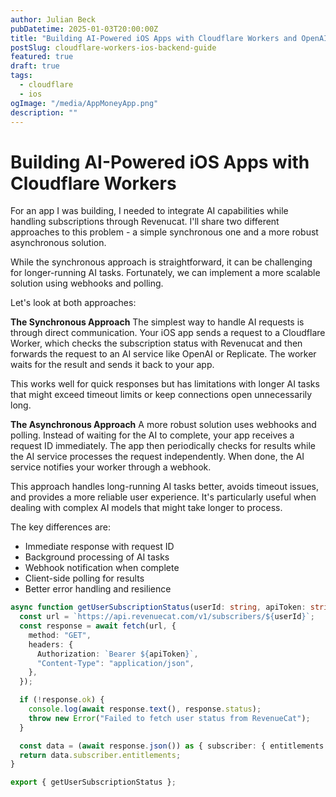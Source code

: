 ```yaml
---
author: Julian Beck
pubDatetime: 2025-01-03T20:00:00Z
title: "Building AI-Powered iOS Apps with Cloudflare Workers and OpenAI"
postSlug: cloudflare-workers-ios-backend-guide
featured: true
draft: true
tags:
  - cloudflare
  - ios
ogImage: "/media/AppMoneyApp.png"
description: ""
---
```


# Building AI-Powered iOS Apps with Cloudflare Workers

For an app I was building, I needed to integrate AI capabilities while handling subscriptions through Revenucat. I'll share two different approaches to this problem - a simple synchronous one and a more robust asynchronous solution.

While the synchronous approach is straightforward, it can be challenging for longer-running AI tasks. Fortunately, we can implement a more scalable solution using webhooks and polling.

Let's look at both approaches:

**The Synchronous Approach**
The simplest way to handle AI requests is through direct communication. Your iOS app sends a request to a Cloudflare Worker, which checks the subscription status with Revenucat and then forwards the request to an AI service like OpenAI or Replicate. The worker waits for the result and sends it back to your app.

This works well for quick responses but has limitations with longer AI tasks that might exceed timeout limits or keep connections open unnecessarily long.

**The Asynchronous Approach**
A more robust solution uses webhooks and polling. Instead of waiting for the AI to complete, your app receives a request ID immediately. The app then periodically checks for results while the AI service processes the request independently. When done, the AI service notifies your worker through a webhook.

This approach handles long-running AI tasks better, avoids timeout issues, and provides a more reliable user experience. It's particularly useful when dealing with complex AI models that might take longer to process.

The key differences are:

- Immediate response with request ID
- Background processing of AI tasks
- Webhook notification when complete
- Client-side polling for results
- Better error handling and resilience

```typescript
async function getUserSubscriptionStatus(userId: string, apiToken: string) {
  const url = `https://api.revenuecat.com/v1/subscribers/${userId}`;
  const response = await fetch(url, {
    method: "GET",
    headers: {
      Authorization: `Bearer ${apiToken}`,
      "Content-Type": "application/json",
    },
  });

  if (!response.ok) {
    console.log(await response.text(), response.status);
    throw new Error("Failed to fetch user status from RevenueCat");
  }

  const data = (await response.json()) as { subscriber: { entitlements: any } };
  return data.subscriber.entitlements;
}

export { getUserSubscriptionStatus };
```

